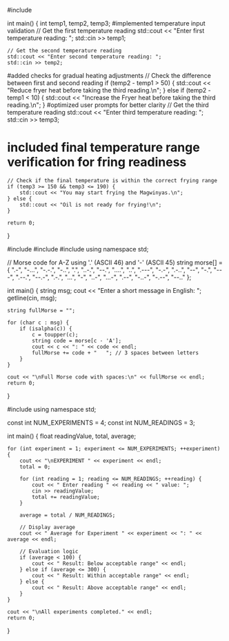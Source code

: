#include <iostream>

int main() {
    int temp1, temp2, temp3;
#implemented temperature input validation
    // Get the first temperature reading
    std::cout << "Enter first temperature reading: ";
    std::cin >> temp1;

    // Get the second temperature reading
    std::cout << "Enter second temperature reading: ";
    std::cin >> temp2;
#added checks for gradual heating adjustments
    // Check the difference between first and second reading
    if (temp2 - temp1 > 50) {
        std::cout << "Reduce fryer heat before taking the third reading.\n";
    } else if (temp2 - temp1 < 10) {
        std::cout << "Increase the Fryer heat before taking the third reading.\n";
    }
#optimized user prompts for better clarity
    // Get the third temperature reading
    std::cout << "Enter third temperature reading: ";
    std::cin >> temp3;
# included final temperature range verification for fring readiness
    // Check if the final temperature is within the correct frying range
    if (temp3 >= 150 && temp3 <= 190) {
        std::cout << "You may start frying the Magwinyas.\n";
    } else {
        std::cout << "Oil is not ready for frying!\n";
    }

    return 0;
}

#include <iostream>
#include <string>
#include <cctype>
using namespace std;

// Morse code for A-Z using '.' (ASCII 46) and '-' (ASCII 45)
string morse[] = {
    ".-", "-...", "-.-.", "-..", ".", "..-.", "--.", "....", "..", ".---",
    "-.-", ".-..", "--", "-.", "---", ".--.", "--.-", ".-.", "...", "-",
    "..-", "...-", ".--", "-..-", "-.--", "--.."
};

int main() {
    string msg;
    cout << "Enter a short message in English: ";
    getline(cin, msg);

    string fullMorse = "";

    for (char c : msg) {
        if (isalpha(c)) {
            c = toupper(c);
            string code = morse[c - 'A'];
            cout << c << ": " << code << endl;
            fullMorse += code + "   "; // 3 spaces between letters
        }
    }

    cout << "\nFull Morse code with spaces:\n" << fullMorse << endl;
    return 0;
}

#include <iostream>
using namespace std;

const int NUM_EXPERIMENTS = 4;
const int NUM_READINGS = 3;

int main() {
    float readingValue, total, average;

    for (int experiment = 1; experiment <= NUM_EXPERIMENTS; ++experiment) {
        cout << "\nEXPERIMENT " << experiment << endl;
        total = 0;

        for (int reading = 1; reading <= NUM_READINGS; ++reading) {
            cout << " Enter reading " << reading << " value: ";
            cin >> readingValue;
            total += readingValue;
        }

        average = total / NUM_READINGS;

        // Display average
        cout << " Average for Experiment " << experiment << ": " << average << endl;

        // Evaluation logic
        if (average < 100) {
            cout << " Result: Below acceptable range" << endl;
        } else if (average <= 300) {
            cout << " Result: Within acceptable range" << endl;
        } else {
            cout << " Result: Above acceptable range" << endl;
        }
    }

    cout << "\nAll experiments completed." << endl;
    return 0;
}
